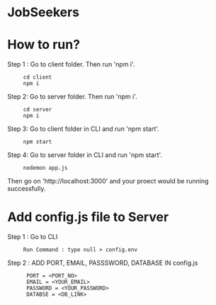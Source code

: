 # JobSeekers



# How to run?

Step 1 : Go to client folder. Then run 'npm i'.

         cd client
         npm i
         
Step 2: Go to server folder. Then run 'npm i'.

         cd server
         npm i

Step 3: Go to client folder in CLI and run 'npm start'.

         npm start 

Step 4: Go to server folder in CLI and run 'npm start'.

         nodemon app.js

Then go on 'http://localhost:3000' and your proect would be running successfully.

# Add config.js file to Server

Step 1 : Go to CLI

         Run Command : type null > config.env
         
Step 2 : ADD PORT, EMAIL, PASSSWORD, DATABASE IN config.js

          PORT = <PORT_NO>
          EMAIL = <YOUR_EMAIL>
          PASSWORD = <YOUR_PASSWORD>
          DATABSE = <DB_LINK>
